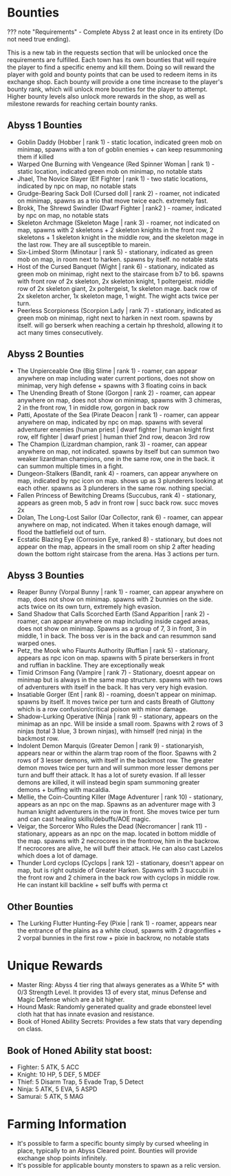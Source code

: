 # Bounties

??? note "Requirements"
    - Complete Abyss 2 at least once in its entirety (Do not need true ending).

This is a new tab in the requests section that will be unlocked once the requirements are fulfilled. Each town has its own bounties that will require the player to find a specific enemy and kill them. Doing so will reward the player with gold and bounty points that can be used to redeem items in its exchange shop. Each bounty will provide a one time increase to the player's bounty rank, which will unlock more bounties for the player to attempt. Higher bounty levels also unlock more rewards in the shop, as well as milestone rewards for reaching certain bounty ranks.

## Abyss 1 Bounties

- Goblin Daddy (Hobber | rank 1) - static location, indicated green mob on minimap, spawns with a ton of goblin enemies + can keep resummoning them if killed
- Warped One Burning with Vengeance (Red Spinner Woman | rank 1) - static location, indicated green mob on minimap, no notable stats
- Jhael, The Novice Slayer (Elf Fighter | rank 1) - two static locations, indicated by npc on map, no notable stats
- Grudge-Bearing Sack Doll (Cursed doll | rank 2) - roamer, not indicated on minimap, spawns as a trio that move twice each. extremely fast.
- Brokk, The Shrewd Swindler (Dwarf Fighter | rank2 ) - roamer, indicated by npc on map, no notable stats
- Skeleton Archmage (Skeleton Mage | rank 3) - roamer, not indicated on map, spawns with 2 skeletons + 2 skeleton knights in the front row, 2 skeletons + 1 skeleton knight in the middle row, and the skeleton mage in the last row. They are all susceptible to marein.
- Six-Limbed Storm (Minotaur | rank 5) - stationary, indicated as green mob on map, in room next to harken. spawns by itself. no notable stats
- Host of the Cursed Banquet (Wight | rank 6) - stationary, indicated as green mob on minimap, right next to the staircase from b7 to b6. spawns with front row of 2x skeleton, 2x skeleton knight, 1 poltergeist. middle row of 2x skeleton giant, 2x poltergeist, 1x skeleton mage. back row of 2x skeleton archer, 1x skeleton mage, 1 wight. The wight acts twice per turn.
- Peerless Scorpioness (Scorpion Lady | rank 7) - stationary, indicated as green mob on minimap, right next to harken in next room. spawns by itself. will go berserk when reaching a certain hp threshold, allowing it to act many times consecutively.

## Abyss 2 Bounties

- The Unpierceable One (Big Slime | rank 1) - roamer, can appear anywhere on map including water current portions, does not show on minimap, very high defense + spawns with 3 floating coins in back
- The Unending Breath of Stone (Gorgon | rank 2) - roamer, can appear anywhere on map, does not show on minimap, spawns with 3 chimeras, 2 in the front row, 1 in middle row, gorgon in back row
- Patti, Apostate of the Sea (Pirate Deacon | rank 1) - roamer, can appear anywhere on map, indicated by npc on map. spawns with several adventurer enemies (human priest | dwarf fighter | human knight first row, elf fighter | dwarf priest | human thief 2nd row, deacon 3rd row
- The Champion (Lizardman champion, rank 3) - roamer, can appear anywhere on map, not indicated. spawns by itself but can summon two weaker lizardman champions, one in the same row, one in the back. it can summon multiple times in a fight.
- Dungeon-Stalkers (Bandit, rank 4) - roamers, can appear anywhere on map, indicated by npc icon on map. shows up as 3 plunderers looking at each other. spawns as 3 plunderers in the same row. nothing special.
- Fallen Princess of Bewitching Dreams (Succubus, rank 4) - stationary, appears as green mob, 5 adv in front row | succ back row. succ moves 2x
- Dolan, The Long-Lost Sailor (Oar Collector, rank 6) - roamer, can appear anywhere on map, not indicated. When it takes enough damage, will flood the battlefield out of turn.
- Ecstatic Blazing Eye (Corrosion Eye, ranked 8) - stationary, but does not appear on the map, appears in the small room on ship 2 after heading down the bottom right staircase from the arena. Has 3 actions per turn.

## Abyss 3 Bounties

- Reaper Bunny (Vorpal Bunny | rank 1) - roamer, can appear anywhere on map, does not show on minimap. spawns with 2 bunnies on the side. acts twice on its own turn, extremely high evasion.
- Sand Shadow that Calls Scorched Earth (Sand Apparition | rank 2) - roamer, can appear anywhere on map including inside caged areas, does not show on minimap. Spawns as a group of 7, 3 in front, 3 in middle, 1 in back. The boss ver is in the back and can resummon sand warped ones.
- Petz, the Mook who Flaunts Authority (Ruffian | rank 5) - stationary, appears as npc icon on map. spawns with 5 pirate berserkers in front and ruffian in backline. They are exceptionally weak
- Timid Crimson Fang (Vampire | rank 7) - Stationary, doesnt appear on minimap but is always in the same map structure. spawns with two rows of adventurers with itself in the back. It has very very high evasion.
- Insatiable Gorger (Ent | rank 8) - roaming, doesn't appear on minimap. spawns by itself. It moves twice per turn and casts Breath of Gluttony which is a row confusion/critical poison with minor damage.
- Shadow-Lurking Operative (Ninja | rank 9) - stationary, appears on the minimap as an npc. Will be inside a small room. Spawns with 2 rows of 3 ninjas (total 3 blue, 3 brown ninjas), with himself (red ninja) in the backmost row.
- Indolent Demon Marquis (Greater Demon | rank 9) - stationaryish, appears near or within the alarm trap room of the floor. Spawns with 2 rows of 3 lesser demons, with itself in the backmost row. The greater demon moves twice per turn and will summon more lesser demons per turn and buff their attack. It has a lot of surety evasion. If all lesser demons are killed, it will instead begin spam summoning greater demons + buffing with macaldia.
- Mellie, the Coin-Counting Killer (Mage Adventurer | rank 10) - stationary, appears as an npc on the map. Spawns as an adventurer mage with 3 human knight adventurers in the row in front. She moves twice per turn and can cast healing skills/debuffs/AOE magic.
- Veigar, the Sorceror Who Rules the Dead (Necromancer | rank 11) - stationary, appears as an npc on the map. located in bottom middle of the map. spawns with 2 necrocores in the frontrow, him in the backrow. If necrocores are alive, he will buff their attack. He can also cast Lazelos which does a lot of damage.
- Thunder Lord cyclops (Cyclops | rank 12) - stationary, doesn't appear on map, but is right outside of Greater Harken. Spawns with 3 succubi in the front row and 2 chimera in the back row with cyclops in middle row. He can instant kill backline + self buffs with perma ct

## Other Bounties

- The Lurking Flutter Hunting-Fey (Pixie | rank 1) - roamer, appears near the entrance of the plains as a white cloud, spawns with 2 dragonflies + 2 vorpal bunnies in the first row + pixie in backrow, no notable stats

# Unique Rewards

- Master Ring: Abyss 4 tier ring that always generates as a White 5* with 0/3 Strength Level. It provides 13 of every stat, minus Defense and Magic Defense which are a bit higher.
- Hound Mask: Randomly generated quality and grade ebonsteel level cloth hat that has innate evasion and resistance.
- Book of Honed Ability Secrets: Provides a few stats that vary depending on class.

## Book of Honed Ability stat boost:
- Fighter: 5 ATK, 5 ACC
- Knight: 10 HP, 5 DEF, 5 MDEF
- Thief: 5 Disarm Trap, 5 Evade Trap, 5 Detect
- Ninja: 5 ATK, 5 EVA, 5 ASPD
- Samurai: 5 ATK, 5 MAG

# Farming Information

- It's possible to farm a specific bounty simply by cursed wheeling in place, typically to an Abyss Cleared point. Bounties will provide exchange shop points infinitely.
- It's possible for applicable bounty monsters to spawn as a relic version.



